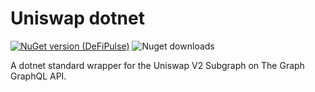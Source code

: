 # Uniswap dotnet
[![NuGet version (DeFiPulse)](https://img.shields.io/nuget/v/Uniswap.dotnet.svg)](https://www.nuget.org/packages/Uniswap.dotnet/) ![Nuget downloads](https://img.shields.io/nuget/dt/Uniswap.dotnet.svg)

A dotnet standard wrapper for the Uniswap V2 Subgraph on The Graph GraphQL API.
